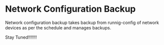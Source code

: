 # Network Configuration Backup
Network configuration backup takes backup from runnig-config of network devices as per the schedule and manages backups.
  
  Stay Tuned!!!!!!! 
